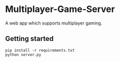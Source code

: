 # Multiplayer-Game-Server

A web app which supports multiplayer gaming.

## Getting started

```shell
pip install -r requirements.txt
python server.py
```